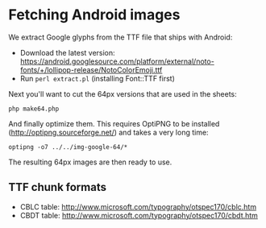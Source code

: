 # Fetching Android images

We extract Google glyphs from the TTF file that ships with Android:

* Download the latest version: https://android.googlesource.com/platform/external/noto-fonts/+/lollipop-release/NotoColorEmoji.ttf
* Run `perl extract.pl` (installing Font::TTF first)

Next you'll want to cut the 64px versions that are used in the sheets:

    php make64.php

And finally optimize them. This requires OptiPNG to be installed (http://optipng.sourceforge.net/)
and takes a very long time:

    optipng -o7 ../../img-google-64/*

The resulting 64px images are then ready to use.


## TTF chunk formats

* CBLC table: http://www.microsoft.com/typography/otspec170/cblc.htm
* CBDT table: http://www.microsoft.com/typography/otspec170/cbdt.htm
